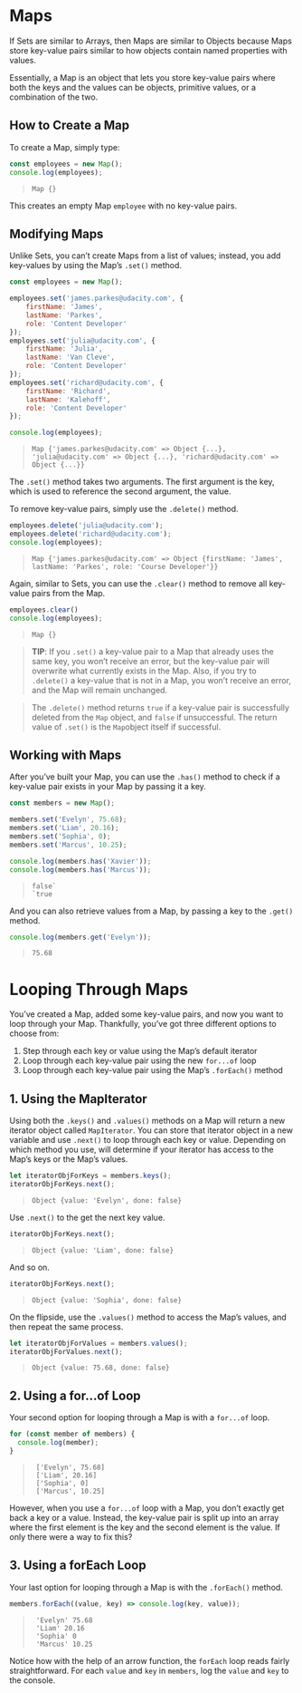 # Maps

If Sets are similar to Arrays, then Maps are similar to Objects because Maps store key-value pairs similar to how objects contain named properties with values.

Essentially, a Map is an object that lets you store key-value pairs where both the keys and the values can be objects, primitive values, or a combination of the two.

## How to Create a Map

To create a Map, simply type:

```js
const employees = new Map();
console.log(employees);
```

> ```
> Map {}
> ```

This creates an empty Map `employee` with no key-value pairs.

## Modifying Maps

Unlike Sets, you can’t create Maps from a list of values; instead, you add key-values by using the Map’s `.set()` method.

```js
const employees = new Map();

employees.set('james.parkes@udacity.com', { 
    firstName: 'James',
    lastName: 'Parkes',
    role: 'Content Developer' 
});
employees.set('julia@udacity.com', {
    firstName: 'Julia',
    lastName: 'Van Cleve',
    role: 'Content Developer'
});
employees.set('richard@udacity.com', {
    firstName: 'Richard',
    lastName: 'Kalehoff',
    role: 'Content Developer'
});

console.log(employees);
```

> ```
> Map {'james.parkes@udacity.com' => Object {...}, 'julia@udacity.com' => Object {...}, 'richard@udacity.com' => Object {...}}
> ```

The `.set()` method takes two arguments. The first argument is the key, which is used to reference the second argument, the value.

To remove key-value pairs, simply use the `.delete()` method.

```js
employees.delete('julia@udacity.com');
employees.delete('richard@udacity.com');
console.log(employees);
```

> ```
> Map {'james.parkes@udacity.com' => Object {firstName: 'James', lastName: 'Parkes', role: 'Course Developer'}}
> ```

Again, similar to Sets, you can use the `.clear()` method to remove all key-value pairs from the Map.

```js
employees.clear()
console.log(employees);
```

> ```
> Map {}
> ```





> **TIP**: If you `.set()` a key-value pair to a Map that already uses the same key, you won’t receive an error, but the key-value pair will overwrite what currently exists in the Map. Also, if you try to `.delete()` a key-value that is not in a Map, you won’t receive an error, and the Map will remain unchanged.

> The `.delete()` method returns `true` if a key-value pair is successfully deleted from the `Map` object, and `false` if unsuccessful. The return value of `.set()` is the `Map`object itself if successful.

## Working with Maps

After you’ve built your Map, you can use the `.has()` method to check if a key-value pair exists in your Map by passing it a key.

```js
const members = new Map();

members.set('Evelyn', 75.68);
members.set('Liam', 20.16);
members.set('Sophia', 0);
members.set('Marcus', 10.25);

console.log(members.has('Xavier'));
console.log(members.has('Marcus'));
```

> ```
> false`
> `true
> ```

And you can also retrieve values from a Map, by passing a key to the `.get()` method.

```js
console.log(members.get('Evelyn'));
```

> ```
> 75.68
> ```

# Looping Through Maps

You’ve created a Map, added some key-value pairs, and now you want to loop through your Map. Thankfully, you’ve got three different options to choose from:

1. Step through each key or value using the Map’s default iterator
2. Loop through each key-value pair using the new `for...of` loop
3. Loop through each key-value pair using the Map’s `.forEach()` method

## 1. Using the MapIterator

Using both the `.keys()` and `.values()` methods on a Map will return a new iterator object called `MapIterator`. You can store that iterator object in a new variable and use `.next()` to loop through each key or value. Depending on which method you use, will determine if your iterator has access to the Map’s keys or the Map’s values.

```js
let iteratorObjForKeys = members.keys();
iteratorObjForKeys.next();
```

> ```
> Object {value: 'Evelyn', done: false}
> ```

Use `.next()` to the get the next key value.

```js
iteratorObjForKeys.next();
```

> ```
> Object {value: 'Liam', done: false}
> ```

And so on.

```js
iteratorObjForKeys.next();
```

> ```
> Object {value: 'Sophia', done: false}
> ```

On the flipside, use the `.values()` method to access the Map’s values, and then repeat the same process.

```js
let iteratorObjForValues = members.values();
iteratorObjForValues.next();
```

> ```
> Object {value: 75.68, done: false}
> ```

## 2. Using a for...of Loop

Your second option for looping through a Map is with a `for...of` loop.

```js
for (const member of members) {
  console.log(member);
}
```

> ```
>  ['Evelyn', 75.68]
>  ['Liam', 20.16]
>  ['Sophia', 0]
>  ['Marcus', 10.25]
> ```

However, when you use a `for...of` loop with a Map, you don’t exactly get back a key or a value. Instead, the key-value pair is split up into an array where the first element is the key and the second element is the value. If only there were a way to fix this?



## 3. Using a forEach Loop

Your last option for looping through a Map is with the `.forEach()` method.

```js
members.forEach((value, key) => console.log(key, value));
```

> ```
>  'Evelyn' 75.68
>  'Liam' 20.16
>  'Sophia' 0
>  'Marcus' 10.25
> ```

Notice how with the help of an arrow function, the `forEach` loop reads fairly straightforward. For each `value` and `key` in `members`, log the `value` and `key` to the console.